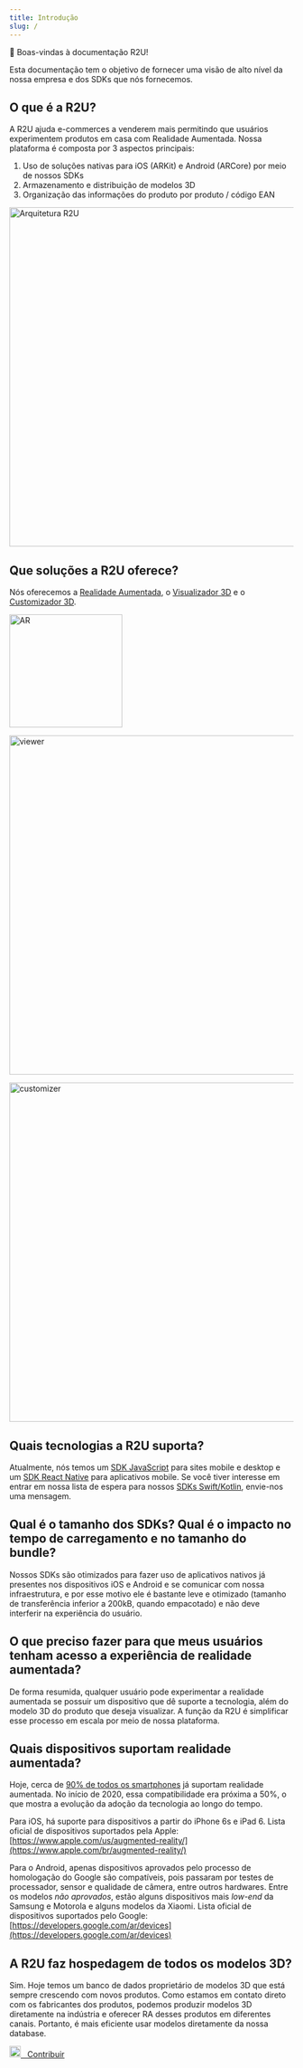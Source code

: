 ```yaml
---
title: Introdução
slug: /
---
```


👋 Boas-vindas à documentação R2U!

Esta documentação tem o objetivo de fornecer uma visão de alto nível da nossa empresa e dos SDKs que nós fornecemos.

## O que é a R2U?

A R2U ajuda e-commerces a venderem mais permitindo que usuários experimentem produtos em casa com Realidade Aumentada. Nossa plataforma é composta por 3 aspectos principais:

1. Uso de soluções nativas para iOS (ARKit) e Android (ARCore) por meio de nossos SDKs
2. Armazenamento e distribuição de modelos 3D
3. Organização das informações do produto por produto / código EAN

<img src="https://sdk.r2u.io/documentation/r2u-architecture.png" alt="Arquitetura R2U" title="Arquitetura R2U"  width="600"/>

## Que soluções a R2U oferece?

Nós oferecemos a [Realidade Aumentada](/javascript/augmented-reality), o [Visualizador 3D](/javascript/viewer) e o [Customizador 3D](/javascript/customizer).

<div>
  <p float="left">
    <img src="https://sdk.r2u.io/documentation/product-ar.gif" alt="AR" title="AR" width="200"/>
  </p>
</div>
<div>
  <p float="left">
    <img src="https://sdk.r2u.io/documentation/product-3d-desktop.gif" alt="viewer" title="viewer" width="600"/>
  </p>
</div>
<div>
  <p float="left">
    <img src="https://sdk.r2u.io/documentation/customizer.gif" alt="customizer" title="customizer" width="600"/>
  </p>
</div>

## Quais tecnologias a R2U suporta?

Atualmente, nós temos um [SDK JavaScript](/javascript/quickstart) para sites mobile e desktop e um [SDK React Native](/react-native/quickstart) para aplicativos mobile. Se você tiver interesse em entrar em nossa lista de espera para nossos [SDKs Swift/Kotlin](/swift-kotlin/quickstart), envie-nos uma mensagem.

## Qual é o tamanho dos SDKs? Qual é o impacto no tempo de carregamento e no tamanho do bundle?

Nossos SDKs são otimizados para fazer uso de aplicativos nativos já presentes nos dispositivos iOS e Android e se comunicar com nossa infraestrutura, e por esse motivo ele é bastante leve e otimizado (tamanho de transferência inferior a 200kB, quando empacotado) e não deve interferir na experiência do usuário.

## O que preciso fazer para que meus usuários tenham acesso a experiência de realidade aumentada?

De forma resumida, qualquer usuário pode experimentar a realidade aumentada se possuir um dispositivo que dê suporte a tecnologia, além do modelo 3D do produto que deseja visualizar. A função da R2U é simplificar esse processo em escala por meio de nossa plataforma.

## Quais dispositivos suportam realidade aumentada?

Hoje, cerca de [90% de todos os smartphones](https://arinsider.co/2021/07/12/are-90-of-smartphones-ar-ready/) já suportam realidade aumentada. No início de 2020, essa compatibilidade era próxima a 50%, o que mostra a evolução da adoção da tecnologia ao longo do tempo.

Para iOS, há suporte para dispositivos a partir do iPhone 6s e iPad 6. Lista oficial de dispositivos suportados pela Apple: [https://www.apple.com/us/augmented-reality/](https://www.apple.com/br/augmented-reality/)

Para o Android, apenas dispositivos aprovados pelo processo de homologação do Google são compatíveis, pois passaram por testes de processador, sensor e qualidade de câmera, entre outros hardwares. Entre os modelos _não aprovados_, estão alguns dispositivos mais _low-end_ da Samsung e Motorola e alguns modelos da Xiaomi. Lista oficial de dispositivos suportados pelo Google: [https://developers.google.com/ar/devices](https://developers.google.com/ar/devices)

## A R2U faz hospedagem de todos os modelos 3D?

Sim. Hoje temos um banco de dados proprietário de modelos 3D que está sempre crescendo com novos produtos. Como estamos em contato direto com os fabricantes dos produtos, podemos produzir modelos 3D diretamente na indústria e oferecer RA desses produtos em diferentes canais. Portanto, é mais eficiente usar modelos diretamente da nossa database.

<a href="https://github.com/r2u-io/documentation">
  <img src="https://sdk.r2u.io/documentation/github.png" alt="contribute github" width="20"/> &nbsp;
  Contribuir
</a>
